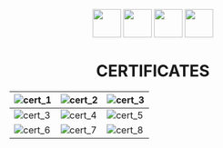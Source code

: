 <p id="downloads" align="center">
	<img src="https://github.com/larrymahumot/ishall21/blob/main/Certificates/logo/IBM_logo_in.jpg" height="50px"/>
	<img src="https://github.com/larrymahumot/ishall21/blob/main/Certificates/logo/cisco_corporate_logo_blue2.jpg" height="50px"/>
	<img src="https://github.com/larrymahumot/ishall21/blob/main/Certificates/logo/feature-aws.jpg" height="50px"/>
	<img src="https://github.com/larrymahumot/ishall21/blob/main/Certificates/logo/new-microsoft-logo-square-large.jpg" height="50px"/>
	<h1 align="center">CERTIFICATES</h1>
</p>


| ![cert_1][01] | ![cert_2][02] | ![cert_3][03] |
| --- | --- | --- |
| ![cert_3][04] | ![cert_4][05] | ![cert_5][06] |
| ![cert_6][07] | ![cert_7][08] | ![cert_8][09] |


[//]: #ImageLinks
[01]: https://github.com/larrymahumot/Certificates/Introduction%20to%20Cybersecurity%20Certificate.jpg
[02]: https://github.com/larrymahumot/Certificates/NDG%20Linux%20Unhatched%20Certificate.jpg
[03]: https://github.com/larrymahumot/Certificates/NDG%20Linux%20Essentials%20Certificate.jpg
[04]: https://github.com/larrymahumot/Certificates/viewcert/Azure%20Administrator.jpg
[05]: https://github.com/larrymahumot/Certificates/Certificate%20Of%20Completion_CCNP%20Troubleshooting%20300135%20Cert%20Prep.jpg
[06]: https://github.com/larrymahumot/Certificates/Certificate%20Of%20Completion_Cisco%20CCNA%20200301%20Cert%20Prep%20Network%20Fundamentals%20and%20Access.jpg
[07]: https://github.com/larrymahumot/Certificates/Certificate%20Of%20Completion_CompTIA%20Security%20SY0501%20Cert%20Prep%201%20Threats%20Attacks%20and%20Vulnerabilities.jpg
[08]: https://github.com/larrymahumot/Certificates/Certificate%20Of%20Completion_Networking%20Foundations%20Networking%20Basics%202015.jpg
[09]: https://github.com/larrymahumot/Certificates/Certificate%20Of%20Completion_Networking%20Foundations%20Networking%20Basics%202015.jpg






